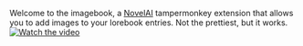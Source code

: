 Welcome to the imagebook, a [NovelAI](https://novelai.net/) tampermonkey extension that allows you to add images to your lorebook entries. Not the prettiest, but it works.
[![Watch the video](https://i.imgur.com/vKb2F1B.png)](https://i.imgur.com/Wk8PsxR.mp4)
